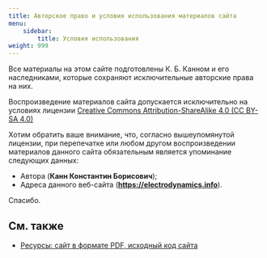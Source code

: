 ```yaml
---
title: Авторское право и условия использования материалов сайта
menu:
    sidebar:
        title: Условия использования
weight: 999
---
```


Все материалы на этом сайте подготовлены К. Б. Канном и его наследниками, которые сохраняют исключительные авторские права на них.

Воспроизведение материалов сайта допускается исключительно на условиях лицензии [Creative Commons Attribution-ShareAlike 4.0 (CC BY-SA 4.0)](https://creativecommons.org/licenses/by-sa/4.0/deed.ru)

Хотим обратить ваше внимание, что, согласно вышеупомянутой лицензии, при перепечатке или любом другом воспроизведении материалов данного сайта обязательным является упоминание следующих данных:

* Автора (**Канн Константин Борисович**);
* Адреса данного веб-сайта (**https://electrodynamics.info**).

Спасибо.

## См. также

* [Ресурсы: сайт в формате PDF, исходный код сайта](/resources)
